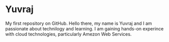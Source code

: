 # Yuvraj
My first repository on GitHub.
Hello there, my name is Yuvraj and I am passionate about technilogy and learning. I am gaining hands-on experince with cloud technologies, particularly Amezon Web Services. 
